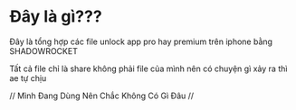 # Đây là gì???

Đây là tổng hợp các file unlock app pro hay premium trên iphone bằng SHADOWROCKET

Tất cả file chỉ là share không phải file của mình nên có chuyện gì xảy ra thì ae tự chịu

// Mình Đang Dùng Nên Chắc Không Có Gì Đâu //
